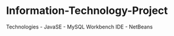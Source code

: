 # Information-Technology-Project
   Technologies
    - JavaSE
    - MySQL Workbench
   IDE
    - NetBeans 
